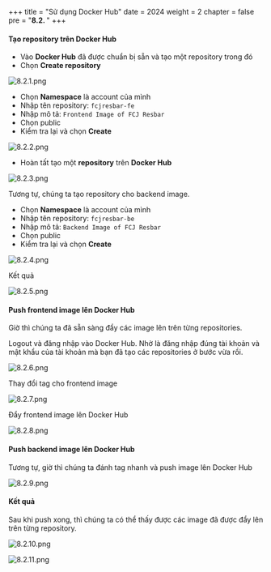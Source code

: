 +++
title = "Sử dụng Docker Hub"
date = 2024
weight = 2
chapter = false
pre = "<b>8.2. </b>"
+++

#### Tạo repository trên Docker Hub

- Vào **Docker Hub** đã được chuẩn bị sẵn và tạo một repository trong đó
- Chọn **Create repository**

![8.2.1.png](/images/8-push-image/8.2.1.png)

- Chọn **Namespace** là account của mình
- Nhập tên repository: `fcjresbar-fe`
- Nhập mô tả: `Frontend Image of FCJ Resbar`
- Chọn public
- Kiểm tra lại và chọn **Create**

![8.2.2.png](/images/8-push-image/8.2.2.png)

- Hoàn tất tạo một **repository** trên **Docker Hub**

![8.2.3.png](/images/8-push-image/8.2.3.png)

Tương tự, chúng ta tạo repository cho backend image.

- Chọn **Namespace** là account của mình
- Nhập tên repository: `fcjresbar-be`
- Nhập mô tả: `Backend Image of FCJ Resbar`
- Chọn public
- Kiểm tra lại và chọn **Create**

![8.2.4.png](/images/8-push-image/8.2.4.png)

Kết quả

![8.2.5.png](/images/8-push-image/8.2.5.png)

#### Push frontend image lên Docker Hub

Giờ thì chúng ta đã sẵn sàng đẩy các image lên trên từng repositories.

Logout và đăng nhập vào Docker Hub. Nhờ là đăng nhập đúng tài khoản và mật khẩu của tài khoản mà bạn đã tạo các repositories ở bước vừa rồi.

![8.2.6.png](/images/8-push-image/8.2.6.png)

Thay đổi tag cho frontend image

![8.2.7.png](/images/8-push-image/8.2.7.png)

Đẩy frontend image lên Docker Hub

![8.2.8.png](/images/8-push-image/8.2.8.png)

#### Push backend image lên Docker Hub

Tương tự, giờ thì chúng ta đánh tag nhanh và push image lên Docker Hub

![8.2.9.png](/images/8-push-image/8.2.9.png)

#### Kết quả

Sau khi push xong, thì chúng ta có thể thấy được các image đã được đẩy lên trên từng repository.

![8.2.10.png](/images/8-push-image/8.2.10.png)

![8.2.11.png](/images/8-push-image/8.2.11.png)
